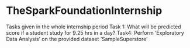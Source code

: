 # TheSparkFoundationInternship
Tasks given in the whole internship period
Task 1:
What will be predicted score if a student study for 9.25 hrs in a day?
Task4:
Perform ‘Exploratory Data Analysis’ on the provided dataset ‘SampleSuperstore’
